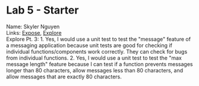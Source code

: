 # Lab 5 - Starter
Name: Skyler Nguyen
<br> Links: [Expose](https://skn0012.github.io/sp25-cse110-lab5/expose.html), [Explore](https://skn0012.github.io/sp25-cse110-lab5/explore.html)
<br> Explore Pt. 3: 1. Yes, I would use a unit test to test the "message" feature of a messaging application because unit tests are good for checking if individual functions/components work correctly. They can check for bugs from individual functions.
                    2. Yes, I would use a unit test to test the "max message length" feature because I can test if a function prevents messages longer than 80 characters, allow messages less than 80 characters, and allow messages that are exactly 80 characters.